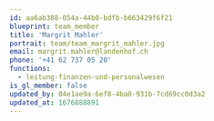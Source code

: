 ```yaml
---
id: aa6ab388-054a-44b0-bdfb-b663429f6f21
blueprint: team_member
title: 'Margrit Mahler'
portrait: team/team_margrit_mahler.jpg
email: margrit.mahler@landenhof.ch
phone: '+41 62 737 05 20'
functions:
  - leitung-finanzen-und-personalwesen
is_gl_member: false
updated_by: 04e1ae9a-6ef8-4ba0-931b-7cd69cc0d3a2
updated_at: 1676888891
---
```

